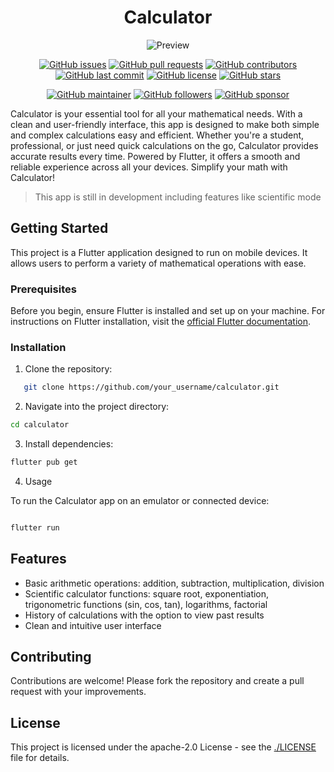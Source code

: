 <div align="center">

# Calculator

![Preview](https://github.com/muhammad-fiaz/Calculator-Flutter/assets/75434191/4570198a-e22d-415a-8ee4-93af6f870f86)

[![GitHub issues](https://img.shields.io/github/issues/muhammad-fiaz/Calculator-Flutter)](https://github.com/muhammad-fiaz/Calculator-Flutter/issues)
[![GitHub pull requests](https://img.shields.io/github/issues-pr/muhammad-fiaz/Calculator-Flutter)](https://github.com/muhammad-fiaz/Calculator-Flutter/pulls)
[![GitHub contributors](https://img.shields.io/github/contributors/muhammad-fiaz/Calculator-Flutter)](https://github.com/muhammad-fiaz/Calculator-Flutter/graphs/contributors)
[![GitHub last commit](https://img.shields.io/github/last-commit/muhammad-fiaz/Calculator-Flutter)](https://github.com/muhammad-fiaz/Calculator-Flutter/commits/main)
[![GitHub license](https://img.shields.io/github/license/muhammad-fiaz/Calculator-Flutter)](https://github.com/muhammad-fiaz/Calculator-Flutter/blob/main/LICENSE)
[![GitHub stars](https://img.shields.io/github/stars/muhammad-fiaz/Calculator-Flutter?style=social)](https://github.com/muhammad-fiaz/Calculator-Flutter/stargazers)

[![GitHub maintainer](https://img.shields.io/badge/maintainer-Muhammad%20Fiaz-blue)](https://github.com/muhammad-fiaz)
[![GitHub followers](https://img.shields.io/github/followers/muhammad-fiaz?label=Follow)](https://github.com/muhammad-fiaz?tab=followers)
[![GitHub sponsor](https://img.shields.io/badge/sponsor-Muhammad%20Fiaz-blue)](https://github.com/sponsors/muhammad-fiaz)

</div>

Calculator is your essential tool for all your mathematical needs. With a clean and user-friendly interface, this app is designed to make both simple and complex calculations easy and efficient. Whether you're a student, professional, or just need quick calculations on the go, Calculator provides accurate results every time. Powered by Flutter, it offers a smooth and reliable experience across all your devices. Simplify your math with Calculator!


> This app is still in development including features like scientific mode

## Getting Started

This project is a Flutter application designed to run on mobile devices. It allows users to perform a variety of mathematical operations with ease.

### Prerequisites

Before you begin, ensure Flutter is installed and set up on your machine. For instructions on Flutter installation, visit the [official Flutter documentation](https://flutter.dev/docs/get-started/install).

### Installation

1. Clone the repository:

```bash
   git clone https://github.com/your_username/calculator.git
```

2. Navigate into the project directory:

```bash
cd calculator
```
3. Install dependencies:

```bash
flutter pub get
```

4. Usage

To run the Calculator app on an emulator or connected device:

```bash

flutter run
```
## Features

- Basic arithmetic operations: addition, subtraction, multiplication, division
- Scientific calculator functions: square root, exponentiation, trigonometric functions (sin, cos, tan), logarithms, factorial
- History of calculations with the option to view past results
- Clean and intuitive user interface

  
## Contributing

Contributions are welcome! Please fork the repository and create a pull request with your improvements.

## License

This project is licensed under the apache-2.0 License - see the [./LICENSE](./LICENSE) file for details.
